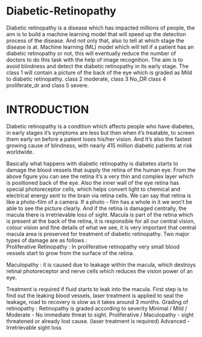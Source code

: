 # Diabetic-Retinopathy
Diabetic retinopathy is a disease which has impacted millions of people, the aim is to build a machine learning model that will speed up the detection process of the disease. And not only that, also to tell at which stage the disease is at.  Machine learning (ML) model which will tell if a patient has an diabetic retinopathy or not, this will eventually reduce the number of doctors to do this task with the help of image recognition. The aim is to avoid blindness and detect the diabetic retinopathy in its early stage. The class 1 will contain a picture of the back of the eye which is graded as Mild to diabetic retinopathy. class 2 moderate, class 3 No_DR class 4 proliferate_dr and class 5 severe.  
# INTRODUCTION

Diabetic retinopathy is a condition which affects people who have diabetes, in early stages it’s symptoms are less but then when it’s treatable, to screen them early on before a patient loses his/her vision. And It’s also the fastest growing cause of blindness, with nearly 415 million diabetic patients at risk worldwide.

Basically what happens with diabetic retinopathy is diabetes starts to damage the blood vessels that supply the retina of the human eye. From the above figure you can see the retina it’s a very thin and complex layer which is positioned back of the eye. Also the inner wall of the eye retina has special photoreceptor cells, which helps convert light to chemical and electrical energy sent to the brain via retina cells. 
We can say that retina is like a photo-film of a camera. If a photo - film has a whole in it we won’t be able to see the picture clearly. And if the retina is damaged centrally, the macula there is irretrievable loss of sight. 
Macula is part of the retina which is present at the back of the retina, it is responsible for all our central vision, colour vision and fine details of what we see, it is very important that central macula area is preserved for treatment of diabetic retinopathy. 
Two major types of  damage are as follows :  
Proliferative Retinopathy : In proliferative retinopathy very small blood vessels start to grow from the surface of the retina. 

Maculopathy : it is caused due to leakage within the macula, which destroys retinal photoreceptor and nerve cells which reduces the vision power of an eye.

Treatment is required if fluid starts to leak into the macula. First step is to find out the leaking blood vessels, laser treatment is applied to seal the leakage, road to recovery is slow as it takes around 3 months.
Grading of retinopathy : Retinopathy is graded according to severity
Minimal / Mild / Moderate - No immediate threat to sight. 
Proliferative / Maculopathy - sight threatened or already lost cause. (laser treatment is   required)
Advanced - Irretrievable sight loss 
